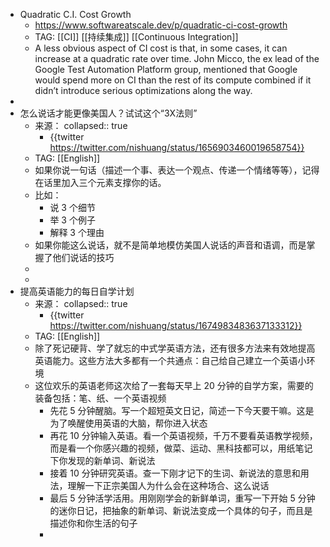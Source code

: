 - Quadratic C.I. Cost Growth
	- https://www.softwareatscale.dev/p/quadratic-ci-cost-growth
	- TAG: [[CI]] [[持续集成]] [[Continuous Integration]]
	- A less obvious aspect of CI cost is that, in some cases, it can increase at a quadratic rate over time. John Micco, the ex lead of the Google Test Automation Platform group, mentioned that Google would spend more on CI than the rest of its compute combined if it didn’t introduce serious optimizations along the way.
-
- 怎么说话才能更像美国人？试试这个“3X法则”
	- 来源：
	  collapsed:: true
		- {{twitter https://twitter.com/nishuang/status/1656903460019658754}}
	- TAG: [[English]]
	- 如果你说一句话（描述一个事、表达一个观点、传递一个情绪等等），记得在话里加入三个元素支撑你的话。
	- 比如：
		- 说 3 个细节
		- 举 3 个例子
		- 解释 3 个理由
	- 如果你能这么说话，就不是简单地模仿美国人说话的声音和语调，而是掌握了他们说话的技巧
	-
	-
- 提高英语能力的每日自学计划
	- 来源：
	  collapsed:: true
		- {{twitter https://twitter.com/nishuang/status/1674983483637133312}}
	- TAG: [[English]]
	- 除了死记硬背、学了就忘的中式学英语方法，还有很多方法来有效地提高英语能力。这些方法大多都有一个共通点：自己给自己建立一个英语小环境
	- 这位欢乐的英语老师这次给了一套每天早上 20 分钟的自学方案，需要的装备包括：笔、纸、一个英语视频
		- 先花 5 分钟醒脑。写一个超短英文日记，简述一下今天要干嘛。这是为了唤醒使用英语的大脑，帮你进入状态
		- 再花 10 分钟输入英语。看一个英语视频，千万不要看英语教学视频，而是看一个你感兴趣的视频，做菜、运动、黑科技都可以，用纸笔记下你发现的新单词、新说法
		- 接着 10 分钟研究英语。查一下刚才记下的生词、新说法的意思和用法，理解一下正宗美国人为什么会在这种场合、这么说话
		- 最后 5 分钟活学活用。用刚刚学会的新鲜单词，重写一下开始 5 分钟的迷你日记，把抽象的新单词、新说法变成一个具体的句子，而且是描述你和你生活的句子
		-